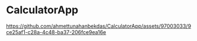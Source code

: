 # CalculatorApp

https://github.com/ahmettunahanbekdas/CalculatorApp/assets/97003033/9ce25af1-c28a-4c48-ba37-206fce9ea16e


